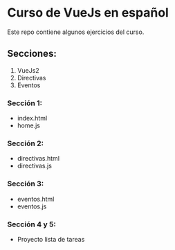 # Curso de VueJs en español
Este repo contiene algunos ejercicios del curso.
## Secciones:
1. VueJs2 
2. Directivas 
3. Eventos 

### Sección 1:
- index.html
- home.js
### Sección 2:
- directivas.html
- directivas.js
### Sección 3:
- eventos.html
- eventos.js
### Sección 4 y 5:
- Proyecto lista de tareas